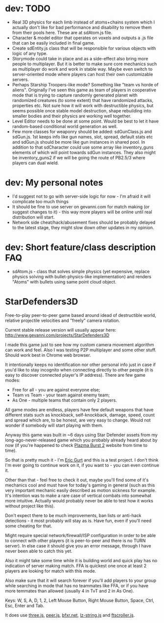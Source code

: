 # dev: TODO

- Real 3D physics for each limb instead of atoms+chains system which I actually don't like for bad performance and disability to remove them from their pools here. These are at sdAtom.js file.
- Character & model editor that operates on voxels and outputs a .js file that can be easily included in final game.
- Create sdEntity.js class that will be responsible for various objects with logic of any type.
- Storymode could take in place and as a side-effect also bring more people to multiplayer. But it is better to make sure core mechanics such as multiplayer do work and work in stable way. Maybe even switch to server-oriented mode where players can host their own customizable servers.
- Perhaps Starship Troopers-like mode? Something like "team vs horde of aliens". Originally I've seen this game as team of players in cooperative mode that is trying to capture randomly generated planet with randomized creatures (to some extent) that have randomized attacks, properties etc. Not sure how it will work with destructible physics, but seems possible once stable model destruction, shape rebuilding into smaller bodies and their physics are working well together.
- Level Editor needs to be done at some point. Would be best to let it have random-based conditional world generation as well.
- Few more classes for weaponry should be added: sdGunClass.js and sdGun.js. 1st keeps info like gun names, slot, spread, default stats etc and sdGun.js should be more like gun instances in shared pool. In addition to that sdCharacter could use some array like inventory_guns elements of which will point towards sdGun instances. They also might be inventory_guns2 if we will be going the route of PB2.5/3 where players can dual wield.

# dev: My personal notes

- I'd suggest not to go with server-side logic for now - I'm afraid it will complicate too much things
- It should be fine to use server on gevanni.com for match making (or suggest changes to it) - this way more players will be online until real distribution will start.
- Network side cheat/hack/abusement fixes should be probably delayed to the latest stage, they might slow down other updates in my opinion.

# dev: Short feature/class description FAQ

- sdAtom.js - class that solves simple physics (yet expensive, replace physics solving with bullet-physics-like implementation) and renders "Atoms" with bullets using same point cloud object.

# StarDefenders3D
Free-to-play peer-to-peer game based around idead of destructible world, relative projectile velocities and "freely" camera rotation.

Current stable release version will usually appear here:
http://www.gevanni.com/projects/StarDefenders3D

I made this game just to see how my custom camera movement algorithm can work and feel.
Also I was testing P2P multiplayer and some other stuff. Should work best in Chrome web browser.

It intentionally keeps no identification nor other personal info just in case if you'd like to stay incognito when connecting directly to other people (it is easy to discover connected player's IP address).
There are few game modes:
- Free for all - you are against everyone else;
- Team vs Team - your team against enemy team;
- As One - multiple teams that contain only 2 players.

All game modes are endless, players have few default weapons that have different stats such as knockback, self-knockback, damage, speed, count and spread which are, to be honest, are very easy to change. Would not wonder if somebody will start playing with them.

Anyway this game was built in ~6 days using Star Defender assets from my long-ago-never-released game which you probably already heard about by now (if you're happened to check <a href='https://www.plazmaburst2.com'>Plazma Burst 2</a> website from time to time).

So that is pretty much it - I'm <a href='http://www.gevanni.com'>Eric Gurt</a> and this is a test project. I don't think I'm ever going to continue work on it, if you want to - you can even continue it.

Other than that - feel free to check it out, maybe you'll find some of it's mechanics cool and must have for today's gaming in general (such as this very important mechanic easily described as motion sickness for example. It's intention was to make a rare case of vertical combats into somewhat more intuitive. Actually would probably never be able to test how it works without project like this).

Don't expect there to be much improvements, ban lists or anti-hack detections - it most probably will stay as is. Have fun, even if you'll need some cheating for that.

Might require special network/firewall/ISP configuration in order to be able to connect with other players (it is peer-to-peer and there is no TURN server). In else case it should give you an error message, through I have never been able to catch this yet.

Also it might take some time while it is building world and quick play has no indication of server making match. FFA is quickest one once at least 2 players are looking for match with this mode.

Also make sure that it will search forever if you'll add players to your group while searching in mode that has no teammates like FFA, or if you have more temmates than allowed (usually 4 in TvT and 2 in As One).

Keys: W, S, A, D, 1, 2, Left Mouse Button, Right Mouse Button, Space, Ctrl, Esc, Enter and Tab.

It does use <a href='https://threejs.org'>three.js</a>, <a href='https://peerjs.com'>peer.js</a>, <a href='https://www.bfxr.net/'>bfxr.net</a>, <a href='http://pieroxy.net/blog/pages/lz-string/index.html'>lz-string.js</a> and <a href='https://github.com/ftlabs/ftscroller'>ftscroller.js</a>.
